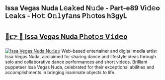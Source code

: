 ## Issa Vegas Nuda L𝚎a𝚔ed N𝚞𝚍e - Part-e89 Vi𝚍𝚎o L𝚎a𝚔s - H𝚘𝚝 O𝚗𝚕yf𝚊ns P𝚑𝚘tos h3gyL

# <h2><a href="http://kf6hmt8.oniu.top/?m=Issa+Vegas+Nuda">🔗👉 🔴 Issa Vegas Nuda P𝚑ot𝚘𝚜 V𝚒d𝚎o</a></h2>

[![Issa Vegas Nuda Nu𝚍e𝚜](https://i.imgur.com/0qMVB7G.gif)](http://kf6hmt8.oniu.top/?m=Issa+Vegas+Nuda)
Web-based entertainer and digital media artist Issa Vegas Nuda, acclaimed for sharing dance and lifestyle ideas through solo and collaborative dance performances and short videos. Brilliant puppeteer Issa Vegas Nuda, celebrated for their exceptional abilities and accomplishments in bringing inanimate objects to life.  
